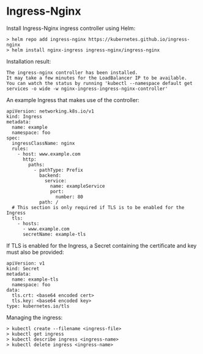# Ingress-Nginx

Install Ingress-Nginx ingress controller using Helm:

```CMD
> helm repo add ingress-nginx https://kubernetes.github.io/ingress-nginx
> helm install nginx-ingress ingress-nginx/ingress-nginx
```

Installation result:

```TEXT
The ingress-nginx controller has been installed.
It may take a few minutes for the LoadBalancer IP to be available.
You can watch the status by running 'kubectl --namespace default get services -o wide -w nginx-ingress-ingress-nginx-controller'
```

An example Ingress that makes use of the controller:

```YML
apiVersion: networking.k8s.io/v1
kind: Ingress
metadata:
  name: example
  namespace: foo
spec:
  ingressClassName: nginx
  rules:
    - host: www.example.com
      http:
        paths:
          - pathType: Prefix
            backend:
              service:
                name: exampleService
                port:
                  number: 80
            path: /
  # This section is only required if TLS is to be enabled for the Ingress
  tls:
    - hosts:
      - www.example.com
      secretName: example-tls
```

If TLS is enabled for the Ingress, a Secret containing the certificate and key must also be provided:

```YML
apiVersion: v1
kind: Secret
metadata:
  name: example-tls
  namespace: foo
data:
  tls.crt: <base64 encoded cert>
  tls.key: <base64 encoded key>
type: kubernetes.io/tls
```

Managing the ingress:

```CMD
> kubectl create --filename <ingress-file>
> kubectl get ingress
> kubectl describe ingress <ingress-name>
> kubectl delete ingress <ingress-name>
```
